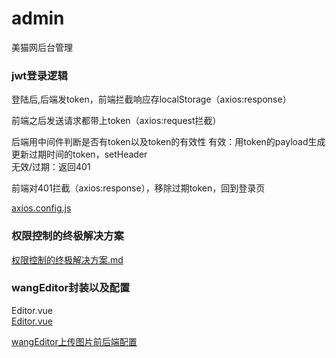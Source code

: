 # admin
美猫网后台管理
### jwt登录逻辑
  
登陆后,后端发token，前端拦截响应存localStorage（axios:response）

前端之后发送请求都带上token（axios:request拦截）

后端用中间件判断是否有token以及token的有效性
有效：用token的payload生成更新过期时间的token，setHeader  
无效/过期：返回401

前端对401拦截（axios:response），移除过期token，回到登录页 

[axios.config.js](./src/utils/axios.config.js)
### 权限控制的终极解决方案
[权限控制的终极解决方案.md](./src/router/权限控制的终极解决方案.md)

### wangEditor封装以及配置
Editor.vue  
[Editor.vue](./src/components/editor/Editor.vue)

[wangEditor上传图片前后端配置](./src/components/editor/wangEditor上传图片前后端配置(Vue+Nodejs+MongoDB).md)




